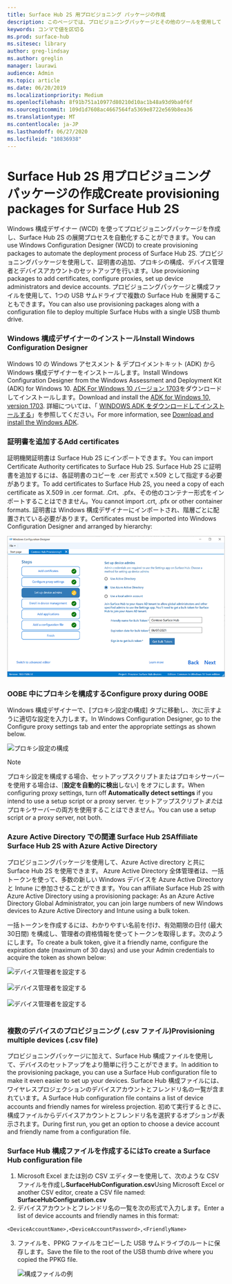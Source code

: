 ```yaml
---
title: Surface Hub 2S 用プロビジョニング パッケージの作成
description: このページでは、プロビジョニングパッケージとその他のツールを使用して Surface Hub の2S を展開する方法について説明します。
keywords: コンマで値を区切る
ms.prod: surface-hub
ms.sitesec: library
author: greg-lindsay
ms.author: greglin
manager: laurawi
audience: Admin
ms.topic: article
ms.date: 06/20/2019
ms.localizationpriority: Medium
ms.openlocfilehash: 8f91b751a10977d80210d10ac1b48a93d9ba0f6f
ms.sourcegitcommit: 109d1d7608ac4667564fa5369e8722e569b8ea36
ms.translationtype: MT
ms.contentlocale: ja-JP
ms.lasthandoff: 06/27/2020
ms.locfileid: "10836938"
---
```

# <span data-ttu-id="d2a86-104">Surface Hub 2S 用プロビジョニング パッケージの作成</span><span class="sxs-lookup"><span data-stu-id="d2a86-104">Create provisioning packages for Surface Hub 2S</span></span>

<span data-ttu-id="d2a86-105">Windows 構成デザイナー (WCD) を使ってプロビジョニングパッケージを作成し、Surface Hub 2S の展開プロセスを自動化することができます。</span><span class="sxs-lookup"><span data-stu-id="d2a86-105">You can use Windows Configuration Designer (WCD) to create provisioning packages to automate the deployment process of Surface Hub 2S.</span></span> <span data-ttu-id="d2a86-106">プロビジョニングパッケージを使用して、証明書の追加、プロキシの構成、デバイス管理者とデバイスアカウントのセットアップを行います。</span><span class="sxs-lookup"><span data-stu-id="d2a86-106">Use provisioning packages to add certificates, configure proxies, set up device administrators and device accounts.</span></span> <span data-ttu-id="d2a86-107">プロビジョニングパッケージと構成ファイルを使用して、1つの USB サムドライブで複数の Surface Hub を展開することもできます。</span><span class="sxs-lookup"><span data-stu-id="d2a86-107">You can also use provisioning packages along with a configuration file to deploy multiple Surface Hubs with a single USB thumb drive.</span></span>

### <span data-ttu-id="d2a86-108">Windows 構成デザイナーのインストール</span><span class="sxs-lookup"><span data-stu-id="d2a86-108">Install Windows Configuration Designer</span></span>

<span data-ttu-id="d2a86-109">Windows 10 の Windows アセスメント & デプロイメントキット (ADK) から Windows 構成デザイナーをインストールします。</span><span class="sxs-lookup"><span data-stu-id="d2a86-109">Install Windows Configuration Designer from the Windows Assessment and Deployment Kit (ADK) for Windows 10.</span></span> <span data-ttu-id="d2a86-110">[ADK For Windows 10 バージョン 1703](https://go.microsoft.com/fwlink/p/?LinkId=845542)をダウンロードしてインストールします。</span><span class="sxs-lookup"><span data-stu-id="d2a86-110">Download and install the [ADK for Windows 10, version 1703](https://go.microsoft.com/fwlink/p/?LinkId=845542).</span></span> <span data-ttu-id="d2a86-111">詳細については、「 [WINDOWS ADK をダウンロードしてインストールする](https://docs.microsoft.com/windows-hardware/get-started/adk-install)」を参照してください。</span><span class="sxs-lookup"><span data-stu-id="d2a86-111">For more information, see [Download and install the Windows ADK](https://docs.microsoft.com/windows-hardware/get-started/adk-install).</span></span>

### <span data-ttu-id="d2a86-112">証明書を追加する</span><span class="sxs-lookup"><span data-stu-id="d2a86-112">Add certificates</span></span>

<span data-ttu-id="d2a86-113">証明機関証明書は Surface Hub 2S にインポートできます。</span><span class="sxs-lookup"><span data-stu-id="d2a86-113">You can import Certificate Authority certificates to Surface Hub 2S.</span></span>
<span data-ttu-id="d2a86-114">Surface Hub 2S に証明書を追加するには、各証明書のコピーを .cer 形式で x.509 として指定する必要があります。</span><span class="sxs-lookup"><span data-stu-id="d2a86-114">To add certificates to Surface Hub 2S, you need a copy of each certificate as X.509 in .cer format.</span></span> <span data-ttu-id="d2a86-115">.Crt、.pfx、その他のコンテナー形式をインポートすることはできません。</span><span class="sxs-lookup"><span data-stu-id="d2a86-115">You cannot import .crt, .pfx or other container formats.</span></span> <span data-ttu-id="d2a86-116">証明書は Windows 構成デザイナーにインポートされ、階層ごとに配置されている必要があります。</span><span class="sxs-lookup"><span data-stu-id="d2a86-116">Certificates must be imported into Windows Configuration Designer and arranged by hierarchy:</span></span>

 ![証明書を追加する](images/sh2-wcd.png)

### <span data-ttu-id="d2a86-118">OOBE 中にプロキシを構成する</span><span class="sxs-lookup"><span data-stu-id="d2a86-118">Configure proxy during OOBE</span></span>

<span data-ttu-id="d2a86-119">Windows 構成デザイナーで、[プロキシ設定の構成] タブに移動し、次に示すように適切な設定を入力します。</span><span class="sxs-lookup"><span data-stu-id="d2a86-119">In Windows Configuration Designer, go to the Configure proxy settings tab and enter the appropriate settings as shown below.</span></span>

 ![プロキシ設定の構成](images/sh2-proxy.png) 

> [!NOTE]
> <span data-ttu-id="d2a86-121">プロキシ設定を構成する場合、セットアップスクリプトまたはプロキシサーバーを使用する場合は、[**設定を自動的に検出**しない] をオフにします。</span><span class="sxs-lookup"><span data-stu-id="d2a86-121">When configuring proxy settings, turn off **Automatically detect settings** if you intend to use a setup script or a proxy server.</span></span> <span data-ttu-id="d2a86-122">セットアップスクリプト*また*はプロキシサーバーの両方を使用することはできません。</span><span class="sxs-lookup"><span data-stu-id="d2a86-122">You can use a setup script *or* a proxy server, not both.</span></span>

### <span data-ttu-id="d2a86-123">Azure Active Directory での関連 Surface Hub 2S</span><span class="sxs-lookup"><span data-stu-id="d2a86-123">Affiliate Surface Hub 2S with Azure Active Directory</span></span>

<span data-ttu-id="d2a86-124">プロビジョニングパッケージを使用して、Azure Active directory と共に Surface Hub 2S を使用できます。 Azure Active Directory 全体管理者は、一括トークンを使って、多数の新しい Windows デバイスを Azure Active Directory と Intune に参加させることができます。</span><span class="sxs-lookup"><span data-stu-id="d2a86-124">You can affiliate Surface Hub 2S with Azure Active Directory using a provisioning package: As an Azure Active Directory Global Administrator, you can join large numbers of new Windows devices to Azure Active Directory and Intune using a bulk token.</span></span>

<span data-ttu-id="d2a86-125">一括トークンを作成するには、わかりやすい名前を付け、有効期限の日付 (最大30日間) を構成し、管理者の資格情報を使ってトークンを取得します。次のようにします。</span><span class="sxs-lookup"><span data-stu-id="d2a86-125">To create a bulk token, give it a friendly name, configure the expiration date (maximum of 30 days) and use your Admin credentials to acquire the token as shown below:</span></span>

 ![デバイス管理者を設定する](images/sh2-token.png) <br><br>
 ![デバイス管理者を設定する](images/sh2-token2.png) <br><br>
 ![デバイス管理者を設定する](images/sh2-token3.png) <br><br>

### <span data-ttu-id="d2a86-129">複数のデバイスのプロビジョニング (.csv ファイル)</span><span class="sxs-lookup"><span data-stu-id="d2a86-129">Provisioning multiple devices (.csv file)</span></span>

<span data-ttu-id="d2a86-130">プロビジョニングパッケージに加えて、Surface Hub 構成ファイルを使用して、デバイスのセットアップをより簡単に行うことができます。</span><span class="sxs-lookup"><span data-stu-id="d2a86-130">In addition to the provisioning package, you can use a Surface Hub configuration file to make it even easier to set up your devices.</span></span> <span data-ttu-id="d2a86-131">Surface Hub 構成ファイルには、ワイヤレスプロジェクションのデバイスアカウントとフレンドリ名の一覧が含まれています。</span><span class="sxs-lookup"><span data-stu-id="d2a86-131">A Surface Hub configuration file contains a list of device accounts and friendly names for wireless projection.</span></span> <span data-ttu-id="d2a86-132">初めて実行するときに、構成ファイルからデバイスアカウントとフレンドリ名を選択するオプションが表示されます。</span><span class="sxs-lookup"><span data-stu-id="d2a86-132">During first run, you get an option to choose a device account and friendly name from a configuration file.</span></span>

### <span data-ttu-id="d2a86-133">Surface Hub 構成ファイルを作成するには</span><span class="sxs-lookup"><span data-stu-id="d2a86-133">To create a Surface Hub configuration file</span></span>

1. <span data-ttu-id="d2a86-134">Microsoft Excel または別の CSV エディターを使用して、次のような CSV ファイルを作成し**SurfaceHubConfiguration.csv**</span><span class="sxs-lookup"><span data-stu-id="d2a86-134">Using Microsoft Excel or another CSV editor, create a CSV file named: **SurfaceHubConfiguration.csv**</span></span>
2. <span data-ttu-id="d2a86-135">デバイスアカウントとフレンドリ名の一覧を次の形式で入力します。</span><span class="sxs-lookup"><span data-stu-id="d2a86-135">Enter a list of device accounts and friendly names in this format:</span></span>

```
<DeviceAccountName>,<DeviceAccountPassword>,<FriendlyName>
```

3. <span data-ttu-id="d2a86-136">ファイルを、PPKG ファイルをコピーした USB サムドライブのルートに保存します。</span><span class="sxs-lookup"><span data-stu-id="d2a86-136">Save the file to the root of the USB thumb drive where you copied the PPKG file.</span></span>

    ![構成ファイルの例](images/sh2-config-file.png)
